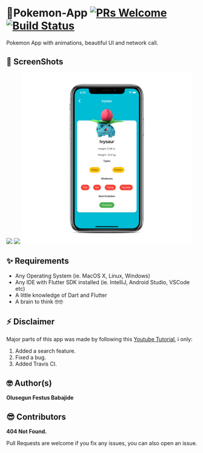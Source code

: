 # 🐯Pokemon-App [![PRs Welcome](https://img.shields.io/badge/PRs-welcome-brightgreen.svg?style=flat-square)](http://makeapullrequest.com) [![Build Status](https://travis-ci.com/JideGuru/Pokemon-App.svg?branch=master)](https://travis-ci.com/JideGuru/Pokemon-App)

Pokemon App with animations, beautiful UI and network call.

## 📸 ScreenShots
<img src="screenshots/1.jpg" width="400">  <img src="screenshots/2.jpg" width="400">
<img src="https://raw.githubusercontent.com/iampawan/PokemonApp/master/ss.png" width="450">


## ✨ Requirements
* Any Operating System (ie. MacOS X, Linux, Windows)
* Any IDE with Flutter SDK installed (ie. IntelliJ, Android Studio, VSCode etc)
* A little knowledge of Dart and Flutter
* A brain to think 🤓🤓


## ⚡️ Disclaimer
Major parts of this app was made by following this [Youtube Tutorial](https://youtu.be/yeXJqZCiwTQ), i only:
1. Added a search feature.
2. Fixed a bug.
3. Added Travis CI.


## 🤓 Author(s)
**Olusegun Festus Babajide**


## 😎 Contributors
**404 Not Found.**

Pull Requests are welcome if you fix any issues,
you can also open an issue.
